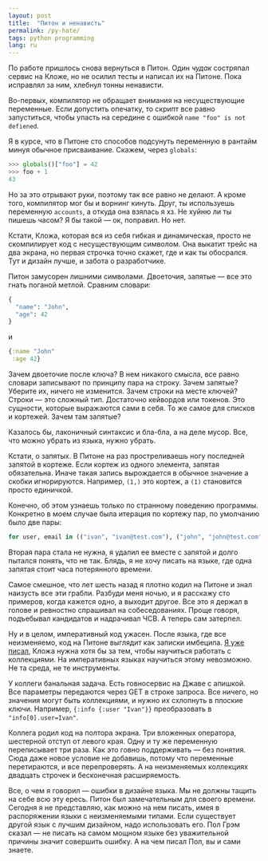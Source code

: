 ```yaml
---
layout: post
title:  "Питон и ненависть"
permalink: /py-hate/
tags: python programming
lang: ru
---
```


По работе пришлось снова вернуться в Питон. Один *чудак* состряпал сервис на
Кложе, но не осилил тесты и написал их на Питоне. Пока исправлял за ним, хлебнул
тонны ненависти.

Во-первых, компилятор не обращает внимания на несуществующие переменные. Если
допустить опечатку, то скрипт все равно запуститься, чтобы упасть на середине с
ошибкой `name "foo" is not defiened`.

Я в курсе, что в Питоне сто способов подсунуть переменную в рантайм минуя
обычное присваивание. Скажем, через `globals`:

~~~python
>>> globals()["foo"] = 42
>>> foo + 1
43
~~~

Но за это отрывают руки, поэтому так все равно не делают. А кроме того,
компилятор мог бы и ворнинг кинуть. Друг, ты используешь переменную `accounts`,
а откуда она взялась я хз. Не хуйню ли ты пишешь часом? Я бы такой — ок,
поправил. Но нет.

<!-- more -->

Кстати, Кложа, которая вся из себя гибкая и динамическая, просто не скомпилирует
код с несуществующим символом. Она выкатит трейс на два экрана, но первая
строчка точно скажет, где и как ты обосрался. Тут и дизайн лучше, и забота о
разработчике.

Питон замусорен лишними символами. Двоеточия, запятые — все это гнать поганой
метлой. Сравним словари:

~~~python
{
  "name": "John",
  "age": 42
}
~~~

и

~~~clojure
{:name "John"
 :age 42}
~~~

Зачем двоеточие после ключа? В нем никакого смысла, все равно словари записывают
по принципу пара на строку. Зачем запятые? Уберите их, ничего не
изменится. Зачем строки на месте ключей? Строки — это сложный тип. Достаточно
кейвордов или токенов. Это сущности, которые выражаются сами в себя. То же самое
для списков и кортежей. Зачем там запятые?

Казалось бы, лаконичный синтаксис и бла-бла, а на деле мусор. Все, что можно
убрать из языка, нужно убрать.

Кстати, о запятых. В Питоне на раз простреливаешь ногу последней запятой в
кортеже. Если кортеж из одного элемента, запятая обязательна. Иначе такая запись
вырождается в обычное значение а скобки игнорируются. Например, `(1,)` это
кортеж, а `(1)` становится просто единичкой.

Конечно, об этом узнаешь только по странному поведению программы. Конкретно в
моем случае была итерация по кортежу пар, по умолчанию было две пары:

~~~python
for user, email in (("ivan", "ivan@test.com"), ("john", "john@test.com")):
~~~

Вторая пара стала не нужна, я удалил ее вместе с запятой и долго пытался понять,
что не так. Блядь, я не хочу писать на языке, где одна запятая стоит часа
потерянного времени.

Самое смешное, что лет шесть назад я плотно кодил на Питоне и знал наизусть все
эти грабли. Разбуди меня ночью, и я расскажу сто примеров, когда кажется одно, а
выходит другое. Все это я держал в голове и ревностно спрашивал на
собеседованиях. Проще говоря, подъебывал кандидатов и надрачивал ЧСВ. А теперь
сам затерпел.

Ну и в целом, императивный код ужасен. После языка, где все неизменяемо, код на
Питоне выглядит как записки имбецила. [Я уже писал](/why-clj), Кложа нужна хотя
бы за тем, чтобы научиться работать с коллекциями. На императивных языках
научиться этому невозможно. Не та среда, не те инструменты.

У коллеги банальная задача. Есть говносервис на Джаве с апишкой. Все параметры
передаются через GET в строке запроса. Все ничего, но значения могут быть
коллекциями, и нужно их схлопнуть в плоские ключи. Например, `{:info {:user
"Ivan"}}` преобразовать в `"info[0].user=Ivan"`.

Коллега родил код на полтора экрана. Три вложенных оператора, шестерной отступ
от левого края. Одну и ту же переменную переписывает три раза. Как это говно
поддерживать — без понятия. Сюда даже новое условие не добавишь, потому что
переменные перетираются, и все перепроверять. А на неизменяемых коллекциях
двадцать строчек и бесконечная расширяемость.

Все, о чем я говорил — ошибки в дизайне языка. Мы не должны тащить на себе всю
эту ересь. Питон был замечательным для своего времени. Сегодня я не представляю,
как можно на нем писать, имея в распоряжении языки с неизменяемыми типами. Если
существует другой язык с лучшим дизайном, надо использовать его. Пол Грэм сказал
— не писать на самом мощном языке без уважительной причины значит совершить
ошибку. А на чем писал Пол, вы и сами знаете.
